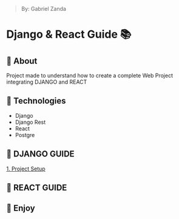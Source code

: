 > By: Gabriel Zanda

# Django & React Guide 📚

## 📌 About

Project made to understand how to create a complete Web Project integrating DJANGO and REACT

## 📌 Technologies

-   Django
-   Django Rest
-   React
-   Postgre

## 📌 DJANGO GUIDE

[1. Project Setup](/>%20DJANGO%20GUIDE/1.%20Project%20Setup.md)

## 📌 REACT GUIDE

## 📌 Enjoy
